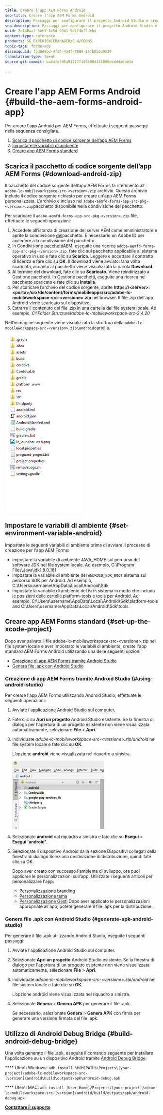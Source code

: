 ```yaml
---
title: Creare l'app AEM Forms Android
seo-title: Creare l'app AEM Forms Android
description: Passaggi per configurare il progetto Android Studio e creare il file .apk per l'app AEM Forms per Android
seo-description: Passaggi per configurare il progetto Android Studio e creare il file .apk per l'app AEM Forms per Android
uuid: 2e140aaf-5be5-4d5d-9941-9d1f4bf2debd
content-type: reference
products: SG_EXPERIENCEMANAGER/6.4/FORMS
topic-tags: forms-app
discoiquuid: f5d6d9bd-4f36-4a4f-8008-15fb853a9219
translation-type: tm+mt
source-git-commit: ba04fe705a91717f1d9658d436056ebddda6be3a

---
```



# Creare l&#39;app AEM Forms Android {#build-the-aem-forms-android-app}

Per creare l&#39;app Android per AEM Forms, effettuate i seguenti passaggi nella sequenza consigliata.

1. [Scarica il pacchetto di codice sorgente dell’app AEM Forms](/help/forms/using/setup-eclipse-project-build-installer.md#main-pars-header-277929160)
1. [Impostare le variabili di ambiente](/help/forms/using/setup-eclipse-project-build-installer.md#main-pars-header-111803610)
1. [Creare app AEM Forms standard](/help/forms/using/setup-eclipse-project-build-installer.md#main-pars-heading-0)

## Scarica il pacchetto di codice sorgente dell’app AEM Forms {#download-android-zip}

Il pacchetto del codice sorgente dell’app AEM Forms fa riferimento all’ `adobe-lc-mobileworkspace-src-<version>.zip` archivio. Questo archivio include il codice sorgente richiesto per creare un&#39;app AEM Forms personalizzata. L&#39;archivio è incluso nel `adobe-aemfd-forms-app-src-pkg-<version>.zip`pacchetto disponibile nella condivisione del pacchetto.

Per scaricare il `adobe-aemfd-forms-app-src-pkg-<version>.zip` file, effettuate le seguenti operazioni:

1. Accedete all’istanza di creazione del server [](http://localhost:4502/) AEM come amministratore e aprite la condivisione [del](http://localhost:4502/crx/packageshare)pacchetto. È necessario un Adobe ID per accedere alla condivisione del pacchetto.
1. In Condivisione [pacchetti](http://localhost:4502/crx/packageshare/login.html)AEM, eseguite una ricerca `adobe-aemfd-forms-app-src-pkg-<version>.zip`, fate clic sul pacchetto applicabile al sistema operativo in uso e fate clic su **Scarica**. Leggere e accettare il contratto di licenza e fare clic su **OK**. Il download viene avviato. Una volta scaricata, accanto al pacchetto viene visualizzata la parola **Download** .
1. Al termine del download, fate clic su **Scaricato**. Viene reindirizzato a Gestione pacchetti. In Gestione pacchetti, eseguite una ricerca nel pacchetto scaricato e fate clic su **Installa**.
1. Per scaricare l’archivio del codice sorgente, aprite **https://&lt;server>:&lt;porta>/crx/de/content/forms/mobileapps/src/adobe-lc-mobileworkspace-src-&lt;versione>.zip** nel browser. Il file .zip dell&#39;app Android viene scaricato sul dispositivo.
1. Estrarre il contenuto del file .zip in una cartella del file system locale. Ad esempio, *C:\Folder Structure\adobe-lc-mobileworkspace-src-2.4.20*

Nell’immagine seguente viene visualizzata la struttura della `adobe-lc-mobileworkspace-src-<version>.zip\android`cartella.

![zip_android_folder_structure](assets/zip_android_folder_structure.png)

## Impostare le variabili di ambiente {#set-environment-variable-android}

Impostate le seguenti variabili di ambiente prima di avviare il processo di creazione per l&#39;app AEM Forms:

* Impostare la variabile di ambiente JAVA_HOME sul percorso del software JDK nel file system locale. Ad esempio, C:\Program Files\Java\jdk1.8.0_181
* Impostate la variabile di ambiente del `ANDROID_SDK_ROOT` sistema sul percorso SDK per Android. Ad esempio, C:\Users\username\AppData\Local\Android\Sdk
* Impostate la variabile di ambiente del `Path` sistema in modo che includa le posizioni delle cartelle platform-tools e tools per Android. Ad esempio, C:\Users\username\AppData\Local\Android\Sdk\platform-tools and C:\Users\username\AppData\Local\Android\Sdk\tools.

## Creare app AEM Forms standard {#set-up-the-xcode-project}

Dopo aver salvato il file adobe-lc-mobileworkspace-src-&lt;versione>.zip nel file system locale e aver impostato le variabili di ambiente, create l&#39;app standard AEM Forms Android utilizzando una delle seguenti opzioni:

* [Creazione di app AEM Forms tramite Android Studio](/help/forms/using/setup-eclipse-project-build-installer.md#main-pars-header-1347434739)
* [Genera file .apk con Android Studio](/help/forms/using/setup-eclipse-project-build-installer.md#main-pars-header-0)

### Creazione di app AEM Forms tramite Android Studio {#using-android-studio}

Per creare l&#39;app AEM Forms utilizzando Android Studio, effettuate le seguenti operazioni:

1. Avviate l&#39;applicazione Android Studio sul computer.
1. Fate clic su **Apri un progetto** Android Studio esistente. Se la finestra di dialogo per l&#39;apertura di un progetto esistente non viene visualizzata automaticamente, selezionare **File** > **Apri**.
1. Individuate *adobe-lc-mobileworkspace-src-&lt;versione>.zip/android* nel file system locale e fate clic su **OK**.

   L’opzione **android** viene visualizzata nel riquadro a sinistra.

   ![android_folder_studio](assets/android_folder_studio.png)

1. Selezionate **android** dal riquadro a sinistra e fate clic su **Esegui** > **Esegui &#39;android&#39;**.
1. Selezionate il dispositivo Android dalla sezione Dispositivi collegati della finestra di dialogo Seleziona destinazione di distribuzione, quindi fate clic su OK.

   Dopo aver creato con successo l&#39;ambiente di sviluppo, ora puoi applicare le personalizzazioni sull&#39;app. Utilizzate i seguenti articoli per personalizzare l&#39;app:

   * [Personalizzazione branding](/help/forms/using/branding-customization.md)
   * [Personalizzazione tema](/help/forms/using/theme-customization.md)
   * [Personalizzazione Gesti](/help/forms/using/gesture-customization.md)
   Dopo aver applicato le personalizzazioni appropriate all&#39;app, potete generare il file .apk per la distribuzione.

### Genera file .apk con Android Studio {#generate-apk-android-studio}

Per generare il file .apk utilizzando Android Studio, eseguite i seguenti passaggi:

1. Avviate l&#39;applicazione Android Studio sul computer.
1. Selezionate **Apri un progetto** Android Studio esistente. Se la finestra di dialogo per l&#39;apertura di un progetto esistente non viene visualizzata automaticamente, selezionare **File** > **Apri**.
1. Individuate *adobe-lc-mobileworkspace-src-&lt;versione>.zip/android* nel file system locale e fate clic su **OK**.

   L’opzione android viene visualizzata nel riquadro a sinistra.

1. Selezionate **Genera** > **Genera APK** per generare il file .apk.

   Se necessario, selezionate **Genera** > **Genera APK** con firma per generare una versione [](https://developer.android.com/studio/publish/app-signing) firmata del file .apk.

## Utilizzo di Android Debug Bridge {#build-android-debug-bridge}

Una volta generato il file .apk, eseguite il comando seguente per installare l&#39;applicazione su un dispositivo Android tramite [Android Debug Bridge](https://developer.android.com/tools/help/adb.html).

**** Utenti Windows: `adb install %HOMEPATH%\Projects\[your-project]\adobe-lc-mobileworkspace-src-[version]\android\build\outputs\apk\android-debug.apk`

**** Utenti MAC: `adb install [User_Home]/Projects/[your-project]/adobe-lc-mobileworkspace-src-[version]/android/build/outputs/apk/android-debug.apk`

**[Contattare il supporto](https://www.adobe.com/account/sign-in.supportportal.html)**
